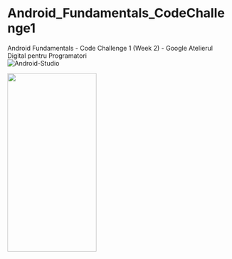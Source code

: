 # Android_Fundamentals_CodeChallenge1
Android Fundamentals - Code Challenge 1 (Week 2) - Google Atelierul Digital pentru Programatori
<br />
![Android-Studio](https://i.ibb.co/Xxrw25b/Screenshot-2020-04-22-at-23-03-51.png)
<br />


<img src="https://i.ibb.co/DpNTc19/Screenshot-20200422-230232-Code-Challenge1.jpg" width="200" height="400" />
